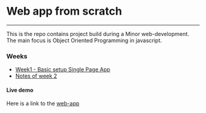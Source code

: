 # Web app from scratch
***

This is the repo contains project build during a Minor web-development. The main focus is Object Oriented Programming in javascript.

### Weeks
- [Week1 - Basic setup Single Page App](https://github.com/eltongonc/web_app_from_scratch/week1)
- [Notes of week 2](https://github.com/eltongonc/web_app_from_scratch/week2)

#### Live demo
Here is a link to the [web-app](http://eltongoncalves.com/minor/)
